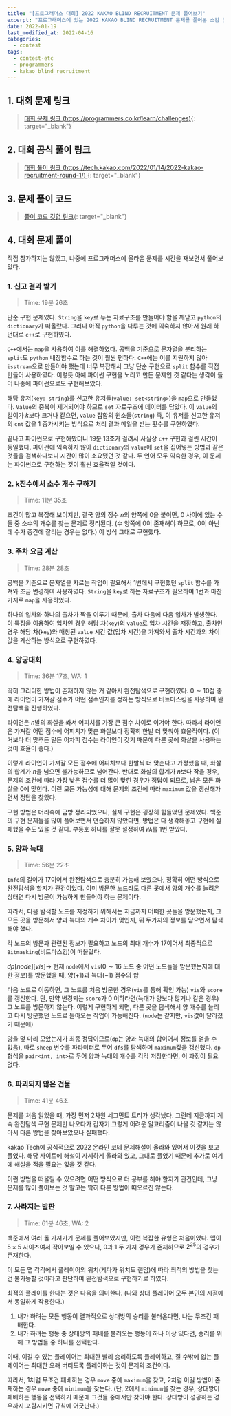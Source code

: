 ```yaml
---
title: "[프로그래머스 대회] 2022 KAKAO BLIND RECRUITMENT 문제 풀어보기"
excerpt: "프로그래머스에 있는 2022 KAKAO BLIND RECRUITMENT 문제를 풀어본 소감 및 간단한 풀이 작성"
date: 2022-01-19
last_modified_at: 2022-04-16
categories:
  - contest
tags:
  - contest-etc
  - programmers
  - kakao_blind_recruitment
---
```


## 1. 대회 문제 링크

> [대회 문제 링크 (https://programmers.co.kr/learn/challenges)](https://programmers.co.kr/learn/challenges){: target="_blank"}

## 2. 대회 공식 풀이 링크

> [대회 풀이 링크 (https://tech.kakao.com/2022/01/14/2022-kakao-recruitment-round-1/) ](https://tech.kakao.com/2022/01/14/2022-kakao-recruitment-round-1/){: target="_blank"}

## 3. 문제 풀이 코드

> [풀이 코드 깃헙 링크](https://github.com/BurningFalls/Algorithm/tree/master/Programmers/2022%20KAKAO%20BLIND%20RECRUITMENT){: target="_blank"}

## 4. 대회 문제 풀이

직접 참가하지는 않았고, 나중에 프로그래머스에 올라온 문제를 시간을 재보면서 풀어보았다.

### 1.	신고 결과 받기 
> Time: 19분 26초

단순 구현 문제였다. `String`을 `key`로 두는 자료구조를 만들어야 함을 깨닫고 `python`의 `dictionary`가 떠올랐다. 그러나 아직 `python`을 다루는 것에 익숙하지 않아서 원래 하던대로 `c++`로 구현하였다. 

`C++`에서는 `map`을 사용하여 이를 해결하였다. 공백을 기준으로 문자열을 분리하는 `split`도 `python` 내장함수로 하는 것이 훨씬 편하다. `C++`에는 이를 지원하지 않아 `isstream`으로 만들어야 했는데 너무 복잡해서 그냥 단순 구현으로 `split` 함수를 직접 만들어 사용하였다. 이렇듯 아예 파이썬 구현을 노리고 만든 문제인 것 같다는 생각이 들어 나중에 파이썬으로도 구현해보았다. 

해당 유저(`key: string`)를 신고한 유저들(`value: set<string>`)을 `map`으로 만들었다. `Value`의 중복이 제거되어야 하므로 `set` 자료구조에 데이터를 담았다. 이 `value`의 길이가 $k$보다 크거나 같으면, `value` 집합의 원소들(`string`) 즉, 이 유저를 신고한 유저의 `cnt` 값을 $1$ 증가시키는 방식으로 처리 결과 메일을 받는 횟수를 구현하였다.

끝나고 파이썬으로 구현해봤더니 19분 13초가 걸려서 사실상 `c++` 구현과 걸린 시간이 동일했다. 파이썬에 익숙하지 않아 `dictionary`의 `value`에 `set`을 집어넣는 방법과 같은 것들을 검색하다보니 시간이 많이 소요됐던 것 같다. 두 언어 모두 익숙한 경우, 이 문제는 파이썬으로 구현하는 것이 훨씬 효율적일 것이다.

### 2.	k진수에서 소수 개수 구하기 
> Time: 11분 35초

조건이 많고 복잡해 보이지만, 결국 양의 정수 $n$의 양쪽에 $0$을 붙이면, $0$ 사이에 있는 수들 중 소수의 개수를 찾는 문제로 정리된다. (수 양쪽에 $0$이 존재해야 하므로, $0$이 아닌데 수가 중간에 잘리는 경우는 없다.) 이 방식 그대로 구현했다.

### 3. 주차 요금 계산 
> Time: 28분 28초

공백을 기준으로 문자열을 자르는 작업이 필요해서 $1$번에서 구현했던 `split` 함수를 가져와 조금 변경하여 사용하였다. `String`을 `key`로 하는 자료구조가 필요하여 $1$번과 마찬가지로 `map`을 사용하였다. 

하나의 입차와 하나의 출차가 짝을 이루기 때문에, 출차 다음에 다음 입차가 발생한다. 이 특징을 이용하여 입차인 경우 해당 차(`key`)의 `value`로 입차 시간을 저장하고, 출차인 경우 해당 차(`key`)와 매칭된 `value` 시간 값(입차 시간)을 가져와서 출차 시간과의 차이 값을 계산하는 방식으로 구현하였다.

### 4.	양궁대회 
> Time: 36분 17초, WA: 1

딱히 그리디한 방법이 존재하지 않는 거 같아서 완전탐색으로 구현하였다. $0\sim 10$점 중에 라이언이 가져갈 점수가 어떤 점수인지를 정하는 방식으로 비트마스킹을 사용하여 완전탐색을 진행하였다. 

라이언은 $n$발의 화살을 쏴서 어피치를 가장 큰 점수 차이로 이겨야 한다. 따라서 라이언은 가져갈 어떤 점수에 어피치가 맞춘 화살보다 정확히 한발 더 맞춰야 효율적이다. (이거보다 더 맞추든 말든 어차피 점수는 라이언이 갖기 때문에 다른 곳에 화살을 사용하는 것이 효율이 좋다.) 

이렇게 라이언이 가져갈 모든 점수에 어피치보다 한발씩 더 맞춘다고 가정했을 때, 화살의 합계가 $n$을 넘으면 불가능하므로 넘어간다. 반대로 화살의 합계가 $n$보다 작을 경우, 문제의 조건에 따라 가장 낮은 점수를 더 많이 맞힌 경우가 정답이 되므로, 남은 모든 화살을 $0$에 맞힌다. 이런 모든 가능성에 대해 문제의 조건에 따라 `maximum` 값을 갱신해가면서 정답을 찾았다.

구현 방법은 머리속에 금방 정리되었으나, 실제 구현은 굉장히 힘들었던 문제였다. 백준의 구현 문제들을 많이 풀어보면서 연습하지 않았다면, 방법은 다 생각해놓고 구현에 실패했을 수도 있을 것 같다. 부등호 하나를 잘못 설정하여 `WA`를 $1$번 받았다.

### 5.	양과 늑대
> Time: 56분 22초

`Info`의 길이가 $17$이어서 완전탐색으로 충분히 가능해 보였으나, 정확히 어떤 방식으로 완전탐색을 할지가 관건이었다. 이미 방문한 노드라도 다른 곳에서 양의 개수를 늘려온 상태면 다시 방문이 가능하게 만들어야 하는 문제이다. 

따라서, 다음 탐색할 노드를 지정하기 위해서는 지금까지 어떠한 곳들을 방문했는지, 그 모든 곳을 방문해서 양과 늑대의 개수 차이가 몇인지, 위 두가지의 정보를 담으면서 탐색해야 했다. 

각 노드의 방문과 관련된 정보가 필요하고 노드의 최대 개수가 $17$이어서 최종적으로 `Bitmasking`(비트마스킹)이 떠올랐다.

$dp[node][vis] \rightarrow$ 현재 `node`에서 `vis`($0\sim 16$ 노드 중 어떤 노드들을 방문했는지에 대한 정보)를 방문했을 때, 양($+1$)과 늑대($-1$) 점수의 합

다음 노드로 이동하면, 그 노드를 처음 방문한 경우(`vis`를 통해 확인 가능) `vis`와 `score`를 갱신한다. 단, 만약 변경되는 `score`가 $0$ 이하라면(늑대가 양보다 많거나 같은 경우) 그 노드를 방문하지 않는다. 이렇게 구현하게 되면, 다른 곳을 탐색해서 양 개수를 늘리고 다시 방문했던 노드로 돌아오는 작업이 가능해진다. (`node`는 같지만, `vis`값이 달라졌기 때문에)

양을 몇 마리 모았는지가 최종 정답이므로(`dp`는 양과 늑대의 합이어서 정보를 얻을 수 없음), 따로 `sheep` 변수를 파라미터로 두어 `dfs`를 탐색하며 `maximum`값을 갱신했다. `dp` 형식을 `pair<int, int>`로 두어 양과 늑대의 개수를 각각 저장한다면, 이 과정이 필요 없다.

### 6.	파괴되지 않은 건물 
> Time: 41분 46초

문제를 처음 읽었을 때, 가장 먼저 $2$차원 세그먼트 트리가 생각났다. 그런데 지금까지 계속 완전탐색 구현 문제만 나오다가 갑자기 그렇게 어려운 알고리즘이 나올 것 같지는 않아서 다른 방법을 찾아보았으나 실패했다. 

kakao Tech에 공식적으로 2022 온라인 코테 문제해설이 올라와 있어서 이것을 보고 풀었다. 해당 사이트에 해설이 자세하게 올라와 있고, 그대로 풀었기 때문에 추가로 여기에 해설을 적을 필요는 없을 것 같다. 

이런 방법을 떠올릴 수 있으려면 어떤 방식으로 더 공부를 해야 할지가 관건인데, 그냥 문제를 많이 풀어보는 것 말고는 딱히 다른 방법이 떠오르진 않는다.

### 7.	사라지는 발판
> Time: 61분 46초, WA: 2

백준에서 여러 돌 가져가기 문제를 풀어보았지만, 이런 복잡한 유형은 처음이었다. 맵이 $5\times 5$ 사이즈여서 작아보일 수 있으나, $0$과 $1$ 두 가지 경우가 존재하므로 $2^{25}$의 경우가 존재한다. 

이 모든 맵 각각에서 플레이어의 위치(게다가 위치도 랜덤)에 따라 최적의 방법을 찾는 건 불가능할 것이라고 판단하여 완전탐색으로 구현하기로 하였다.

최적의 플레이를 한다는 것은 다음을 의미한다. (나와 상대 플레이어 모두 본인의 시점에서 동일하게 작용한다.)

1.	내가 하려는 모든 행동이 결과적으로 상대방의 승리를 불러온다면, 나는 무조건 패배한다.
1.	내가 하려는 행동 중 상대방의 패배를 불러오는 행동이 하나 이상 있다면, 승리를 위해 그 방법들 중 하나를 선택한다.

이때, 이길 수 있는 플레이어는 최대한 빨리 승리하도록 플레이하고, 질 수밖에 없는 플레이어는 최대한 오래 버티도록 플레이하는 것이 문제의 조건이다. 

따라서, $1$처럼 무조건 패배하는 경우 `move` 중에 `maximum`을 찾고, $2$처럼 이길 방법이 존재하는 경우 `move` 중에 `minimum`을 찾는다. (단, $2$에서 `minimum`을 찾는 경우, 상대방이 패배하는 행동을 선택하기 때문에 그것들 중에서만 찾아야 한다. 상대방이 성공하는 경우까지 포함시키면 규칙에 어긋난다.)